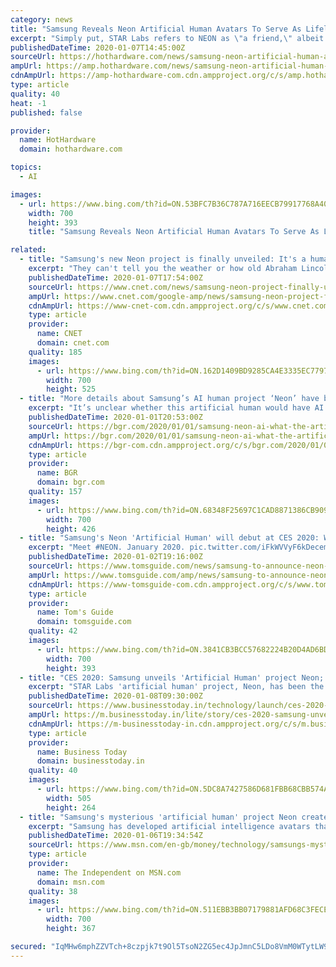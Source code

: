 ```yaml
---
category: news
title: "Samsung Reveals Neon Artificial Human Avatars To Serve As Lifelike Chatbots"
excerpt: "Simply put, STAR Labs refers to NEON as \"a friend,\" albeit a virtual one. \"NEON, our first artificial human is here. NEON is a computationally created virtual being that looks and behaves like a real human, with the ability to show emotions and intelligence,\" STAR Labs explains. Thankfully, it does not sound like they have to be fed or ..."
publishedDateTime: 2020-01-07T14:45:00Z
sourceUrl: https://hothardware.com/news/samsung-neon-artificial-human-avatars-lifelike-chatbots
ampUrl: https://amp.hothardware.com/news/samsung-neon-artificial-human-avatars-lifelike-chatbots
cdnAmpUrl: https://amp-hothardware-com.cdn.ampproject.org/c/s/amp.hothardware.com/news/samsung-neon-artificial-human-avatars-lifelike-chatbots
type: article
quality: 40
heat: -1
published: false

provider:
  name: HotHardware
  domain: hothardware.com

topics:
  - AI

images:
  - url: https://www.bing.com/th?id=ON.53BFC7B36C787A716EECB79917768A40
    width: 700
    height: 393
    title: "Samsung Reveals Neon Artificial Human Avatars To Serve As Lifelike Chatbots"

related:
  - title: "Samsung's new Neon project is finally unveiled: It's a humanoid AI chatbot"
    excerpt: "They can't tell you the weather or how old Abraham Lincoln was when he died. \"Neons are not AI assistants,\" the company said. \"Neons are more like us, an independent but virtual living being, who can show emotions and learn from experiences. Unlike AI assistants, Neons do not know it all, and they are not an interface to the internet to ask ..."
    publishedDateTime: 2020-01-07T17:54:00Z
    sourceUrl: https://www.cnet.com/news/samsung-neon-project-finally-unveiled-humanoid-ai-chatbot-artificial-humans/
    ampUrl: https://www.cnet.com/google-amp/news/samsung-neon-project-finally-unveiled-humanoid-ai-chatbot-artificial-humans/
    cdnAmpUrl: https://www-cnet-com.cdn.ampproject.org/c/s/www.cnet.com/google-amp/news/samsung-neon-project-finally-unveiled-humanoid-ai-chatbot-artificial-humans/
    type: article
    provider:
      name: CNET
      domain: cnet.com
    quality: 185
    images:
      - url: https://www.bing.com/th?id=ON.162D1409BD9285CA4E3335EC779779DC
        width: 700
        height: 525
  - title: "More details about Samsung’s AI human project ‘Neon’ have been revealed"
    excerpt: "It’s unclear whether this artificial human would have AI brains, or would become an avatar of the user. The latter isn’t an especially exciting prospect. It sounds more like an evolution of Samsung’s AR Emoji. But if Neon, turns out to be an AI human-like computer, then Samsung might be one of the first tech companies to unveil what might ..."
    publishedDateTime: 2020-01-01T20:53:00Z
    sourceUrl: https://bgr.com/2020/01/01/samsung-neon-ai-what-the-artificial-human-project-might-be-about/
    ampUrl: https://bgr.com/2020/01/01/samsung-neon-ai-what-the-artificial-human-project-might-be-about/amp/
    cdnAmpUrl: https://bgr-com.cdn.ampproject.org/c/s/bgr.com/2020/01/01/samsung-neon-ai-what-the-artificial-human-project-might-be-about/amp/
    type: article
    provider:
      name: BGR
      domain: bgr.com
    quality: 157
    images:
      - url: https://www.bing.com/th?id=ON.68348F25697C1CAD8871386CB909E695
        width: 700
        height: 426
  - title: "Samsung's Neon 'Artificial Human' will debut at CES 2020: What is it?"
    excerpt: "Meet #NEON. January 2020. pic.twitter.com/iFkWVVyF6kDecember 17, 2019 Samsung has been mindful to not describe it as a voice assistant or artificial intelligence. Instead the company is using terms like ‘artificial human’ or ‘artificial intelligence being’ to market the project. Honored to have so much coverage even before we unveil."
    publishedDateTime: 2020-01-02T19:16:00Z
    sourceUrl: https://www.tomsguide.com/news/samsung-to-announce-neon-at-ces-2020
    ampUrl: https://www.tomsguide.com/amp/news/samsung-to-announce-neon-at-ces-2020
    cdnAmpUrl: https://www-tomsguide-com.cdn.ampproject.org/c/s/www.tomsguide.com/amp/news/samsung-to-announce-neon-at-ces-2020
    type: article
    provider:
      name: Tom's Guide
      domain: tomsguide.com
    quality: 42
    images:
      - url: https://www.bing.com/th?id=ON.3841CB3BCC57682224B20D4AD6BD9799
        width: 700
        height: 393
  - title: "CES 2020: Samsung unveils 'Artificial Human' project Neon; AI demonstrates human-like emotions, intelligence"
    excerpt: "STAR Labs 'artificial human' project, Neon, has been the talk of Consumer Electronics Show ... In the near future, one will be able to license or subscribe to a NEON as a service representative, a financial advisor, a healthcare provider, or a concierge. Over time, NEONs will work as TV anchors, spokespeople, or movie actors; or they can ..."
    publishedDateTime: 2020-01-08T09:30:00Z
    sourceUrl: https://www.businesstoday.in/technology/launch/ces-2020-samsung-unveils-artificial-human-project-neon-ai-human-like-emotions-intelligence/story/393373.html
    ampUrl: https://m.businesstoday.in/lite/story/ces-2020-samsung-unveils-artificial-human-project-neon-ai-human-like-emotions-intelligence/1/393373.html
    cdnAmpUrl: https://m-businesstoday-in.cdn.ampproject.org/c/s/m.businesstoday.in/lite/story/ces-2020-samsung-unveils-artificial-human-project-neon-ai-human-like-emotions-intelligence/1/393373.html
    type: article
    provider:
      name: Business Today
      domain: businesstoday.in
    quality: 40
    images:
      - url: https://www.bing.com/th?id=ON.5DC8A7427586D681FBB68CBB574AD61D
        width: 505
        height: 264
  - title: "Samsung's mysterious 'artificial human' project Neon creates lifelike AI"
    excerpt: "Samsung has developed artificial intelligence avatars that are virtually indistinguishable from real humans, according to leaked footage of the firm’s secretive Neon project. Developed by Samsung Technology and Advanced Research Lab in the US,"
    publishedDateTime: 2020-01-06T19:34:54Z
    sourceUrl: https://www.msn.com/en-gb/money/technology/samsungs-mysterious-artificial-human-project-neon-creates-lifelike-ai/ar-BBYFJaT
    type: article
    provider:
      name: The Independent on MSN.com
      domain: msn.com
    quality: 38
    images:
      - url: https://www.bing.com/th?id=ON.511EBB3BB07179881AFD68C3FECED71D
        width: 700
        height: 367

secured: "IqMHw6mphZZVTch+8czpjk7t9Ol5TsoN2ZG5ec4JpJmnC5LDo8VmM0WTytLW9gZ/Mge0ZAlioXiy98iE6/qJ3vortvso1G8Hl+GUepRUgSfI0C+AmVwxPhyLceXdbtJuDHT1u1yTjVJ3lh/PpB0KTsCQ8Pocvqb6ZzOifjcmka5yM+YUUUoKnr8btgahmalCt8D+4ahDEZDZJTV8j8dxPDf3cz6SDg5CdCM4KM7paH+jqLzCGmxM6Q/YfZRmusRLDkXIMkkHG9p+0BrH/PZjdA==;Pq1h62w5pG2eR944mD5NOg=="
---
```



